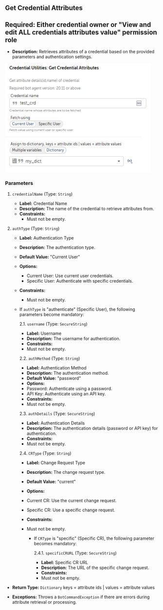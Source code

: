 ## Get Credential Attributes

## Required: Either credential owner or "View and edit ALL credentials attributes value" permission role

- **Description:** Retrieves attributes of a credential based on the provided parameters and authentication
  settings.

![Alt text](./Screenshots/GetDynamicCredentialAttributes.png)

### Parameters

1. `credentialName` (Type: `String`)
    - **Label:** Credential Name
    - **Description:** The name of the credential to retrieve attributes from.
    - **Constraints:**
        - Must not be empty.

2. `authType` (Type: `String`)
    - **Label:** Authentication Type
    - **Description:** The authentication type.
    - **Default Value:** "Current User"
    - **Options:**
        - Current User: Use current user credentials.
        - Specific User: Authenticate with specific credentials.
    - **Constraints:**
        - Must not be empty.

    - If `authType` is "authenticate" (Specific User), the following parameters become mandatory:

      2.1. `username` (Type: `SecureString`)
        - **Label:** Username
        - **Description:** The username for authentication.
        - **Constraints:**
        - Must not be empty.

      2.2. `authMethod` (Type: `String`)
        - **Label:** Authentication Method
        - **Description:** The authentication method.
        - **Default Value:** "password"
        - **Options:**
        - Password: Authenticate using a password.
        - API Key: Authenticate using an API key.
        - **Constraints:**
        - Must not be empty.

      2.3. `authDetails` (Type: `SecureString`)
        - **Label:** Authentication Details
        - **Description:** The authentication details (password or API key) for authentication.
        - **Constraints:**
        - Must not be empty.

      2.4. `CRType` (Type: `String`)
        - **Label:** Change Request Type
        - **Description:** The change request type.
        - **Default Value:** "current"
        - **Options:**
        - Current CR: Use the current change request.
        - Specific CR: Use a specific change request.
        - **Constraints:**
        - Must not be empty.

            - If `CRType` is "specific" (Specific CR), the following parameter becomes mandatory:

              2.4.1. `specificCRURL` (Type: `SecureString`)
                - **Label:** Specific CR URL
                - **Description:** The URL of the specific change request.
                - **Constraints:**
                - Must not be empty.

- **Return Type:** `Dictionary` keys = attribute ids | values = attribute values

- **Exceptions:** Throws a `BotCommandException` if there are errors during attribute retrieval or processing.
